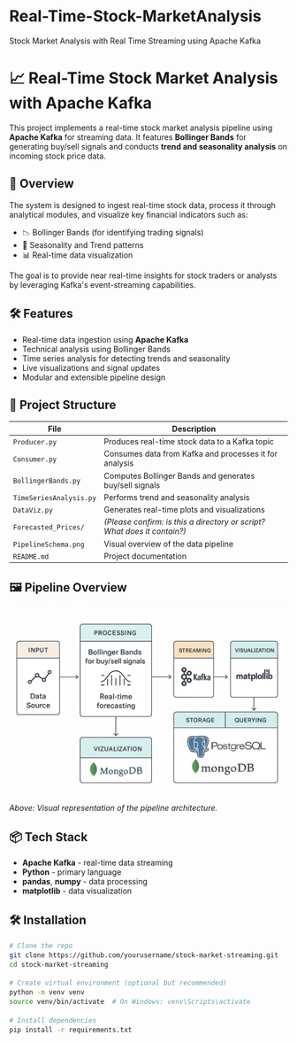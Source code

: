# Real-Time-Stock-MarketAnalysis
Stock Market Analysis with Real Time Streaming using Apache Kafka
# 📈 Real-Time Stock Market Analysis with Apache Kafka

This project implements a real-time stock market analysis pipeline using **Apache Kafka** for streaming data. It features **Bollinger Bands** for generating buy/sell signals and conducts **trend and seasonality analysis** on incoming stock price data.

## 🚀 Overview

The system is designed to ingest real-time stock data, process it through analytical modules, and visualize key financial indicators such as:
- 📉 Bollinger Bands (for identifying trading signals)
- 🔄 Seasonality and Trend patterns
- 📊 Real-time data visualization

The goal is to provide near real-time insights for stock traders or analysts by leveraging Kafka's event-streaming capabilities.

## 🛠️ Features

- Real-time data ingestion using **Apache Kafka**
- Technical analysis using Bollinger Bands
- Time series analysis for detecting trends and seasonality
- Live visualizations and signal updates
- Modular and extensible pipeline design

## 📂 Project Structure

| File | Description |
|------|-------------|
| `Producer.py` | Produces real-time stock data to a Kafka topic |
| `Consumer.py` | Consumes data from Kafka and processes it for analysis |
| `BollingerBands.py` | Computes Bollinger Bands and generates buy/sell signals |
| `TimeSeriesAnalysis.py` | Performs trend and seasonality analysis |
| `DataViz.py` | Generates real-time plots and visualizations |
| `Forecasted_Prices/` | *(Please confirm: is this a directory or script? What does it contain?)* |
| `PipelineSchema.png` | Visual overview of the data pipeline |
| `README.md` | Project documentation |

## 🖼️ Pipeline Overview

![Pipeline Schema](PipelineSchema.png)

*Above: Visual representation of the pipeline architecture.*

## 📦 Tech Stack

- **Apache Kafka** - real-time data streaming
- **Python** - primary language
- **pandas**, **numpy** - data processing
- **matplotlib** - data visualization


## 🛠️ Installation

```bash
# Clone the repo
git clone https://github.com/yourusername/stock-market-streaming.git
cd stock-market-streaming

# Create virtual environment (optional but recommended)
python -m venv venv
source venv/bin/activate  # On Windows: venv\Scripts\activate

# Install dependencies
pip install -r requirements.txt

